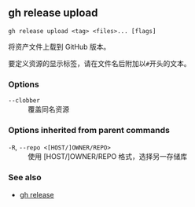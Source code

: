 ## gh release upload

```
gh release upload <tag> <files>... [flags]
```

将资产文件上载到 GitHub 版本。

要定义资源的显示标签，请在文件名后附加以`#`开头的文本。

### Options

<dl class="flags">
	<dt><code>--clobber</code></dt>
	<dd>覆盖同名资源</dd>
</dl>

### Options inherited from parent commands

<dl class="flags">
	<dt><code>-R</code>, <code>--repo &lt;[HOST/]OWNER/REPO&gt;</code></dt>
	<dd>使用 [HOST/]OWNER/REPO 格式，选择另一存储库</dd>
</dl>

### See also

- [gh release](./gh_release.zh.md)
